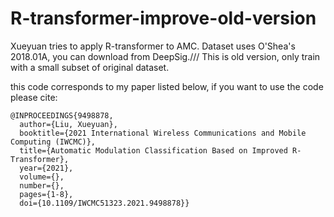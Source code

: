 # R-transformer-improve-old-version

Xueyuan tries to apply R-transformer to AMC.
Dataset uses O'Shea's 2018.01A, you can download from DeepSig.///
This is old version, only train with a small subset of original dataset.

this code corresponds to my paper listed below, if you want to use the code please cite:
```
@INPROCEEDINGS{9498878,
  author={Liu, Xueyuan},
  booktitle={2021 International Wireless Communications and Mobile Computing (IWCMC)}, 
  title={Automatic Modulation Classification Based on Improved R-Transformer}, 
  year={2021},
  volume={},
  number={},
  pages={1-8},
  doi={10.1109/IWCMC51323.2021.9498878}}
```
